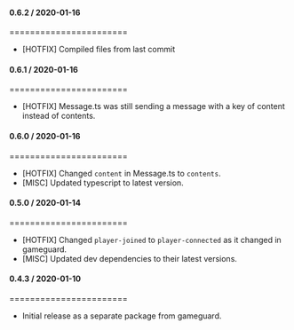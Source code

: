 #### 0.6.2 / 2020-01-16
=======================
* [HOTFIX] Compiled files from last commit

#### 0.6.1 / 2020-01-16
=======================
* [HOTFIX] Message.ts was still sending a message with a key of content instead of contents.

#### 0.6.0 / 2020-01-16
=======================
* [HOTFIX] Changed `content` in Message.ts to `contents`.
* [MISC] Updated typescript to latest version.

#### 0.5.0 / 2020-01-14
=======================
* [HOTFIX] Changed `player-joined` to `player-connected` as it changed in gameguard.
* [MISC] Updated dev dependencies to their latest versions.

#### 0.4.3 / 2020-01-10
=======================
* Initial release as a separate package from gameguard.
